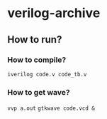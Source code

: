 # verilog-archive
## How to run?
### How to compile?
``` iverilog code.v code_tb.v ```
### How to get wave?
``` vvp a.out ```
``` gtkwave code.vcd & ```
